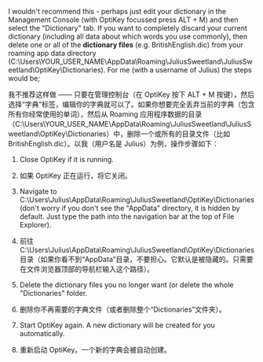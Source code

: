 I wouldn't recommend this - perhaps just edit your dictionary in the Management Console (with OptiKey focussed press ALT + M) and then select the "Dictionary" tab. If you want to completely discard your current dictionary (including all data about which words you use commonly), then delete one or all of the **dictionary files** (e.g. BritishEnglish.dic) from your roaming app data directory (C:\Users\YOUR_USER_NAME\AppData\Roaming\JuliusSweetland\JuliusSweetland\OptiKey\Dictionaries). For me (with a username of Julius) the steps would be;

我不推荐这样做 —— 只要在管理控制台（在 OptiKey 按下 ALT + M 按键），然后选择“字典”标签，编辑你的字典就可以了。如果你想要完全丢弃当前的字典（包含所有你经常使用的单词），然后从 Roaming 应用程序数据的目录（C:\Users\YOUR_USER_NAME\AppData\Roaming\JuliusSweetland\JuliusSweetland\OptiKey\Dictionaries）中，删除一个或所有的目录文件（比如 BritishEnglish.dic）。以我（用户名是 Julius）为例，操作步骤如下：

1. Close OptiKey if it is running.
1. 如果 OptiKey 正在运行，将它关闭。

2. Navigate to C:\Users\Julius\AppData\Roaming\JuliusSweetland\OptiKey\Dictionaries (don't worry if you don't see the "AppData" directory, it is hidden by default. Just type the path into the navigation bar at the top of File Explorer).
2. 前往 C:\Users\Julius\AppData\Roaming\JuliusSweetland\OptiKey\Dictionaries 目录（如果你看不到“AppData”目录，不要担心。它默认是被隐藏的。只需要在文件浏览器顶部的导航栏输入这个路径）。

3. Delete the dictionary files you no longer want (or delete the whole "Dictionaries" folder.
3. 删除你不再需要的字典文件（或者删除整个“Dictionaries”文件夹）。

4. Start OptiKey again. A new dictionary will be created for you automatically.
4. 重新启动 OptiKey。一个新的字典会被自动创建。

